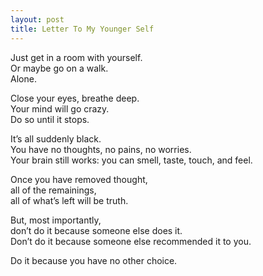 ```yaml
---
layout: post
title: Letter To My Younger Self
---
```


Just get in a room with yourself.\
Or maybe go on a walk.\
Alone.
<!--more-->

Close your eyes, breathe deep.\
Your mind will go crazy.\
Do so until it stops.

It’s all suddenly black.\
You have no thoughts, no pains, no worries.\
Your brain still works: you can smell, taste, touch, and feel.

Once you have removed thought,\
all of the remainings,\
all of what’s left will be truth.

But, most importantly,\
don’t do it because someone else does it.\
Don’t do it because someone else recommended it to you.

Do it because you have no other choice.
